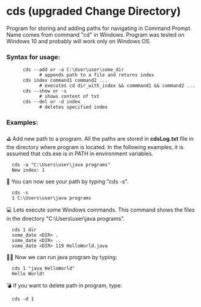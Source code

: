 # cds (upgraded Change Directory) 
Program for storing and adding paths for navigating in Command Prompt. Name comes from command "cd" in Windows. Program was tested on Windows 10 and probably will work only on Windows OS.  
### Syntax for usage:
```
      cds --add or -a C:\User\user\some_dir
            # appends path to a file and returns index
      cds index command1 command2 ...
            # executes cd dir_with_index && commmand1 && command2 ...
      cds --show or -s
            # shows content of txt
      cds --del or -d index
            # deletes specified index
```
### Examples:  
⛳ Add new path to a program. All the paths are stored in **cdsLog.txt** file in the directory where program is located. In the following examples, it is assumed that cds.exe is in PATH in environment variables.   

```
  cds -a "C:\Users\user\java programs"  
  New index: 1
```
👀 You can now see your path by typing "cds -s".
```
  cds -s
  1 C:\Users\user\java programs
```
💻 Lets execute some Windows commands. This command shows the files in the directory "C:\Users\user\java programs".
```
  cds 1 dir
  some_date <DIR> .
  some_date <DIR> ..
  some_date <DIR> 119 HelloWorld.java
```
🏃‍♂️ Now we can run java program by typing:
```
  cds 1 "java HelloWorld"
  Hello World!
```
💣 If you want to delete path in program, type:
```
  cds -d 1 
```
